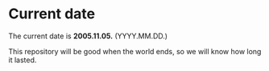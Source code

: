 # Current date

The current date is **2005.11.05.** (YYYY.MM.DD.)

This repository will be good when the world ends, so we will know how long it lasted.